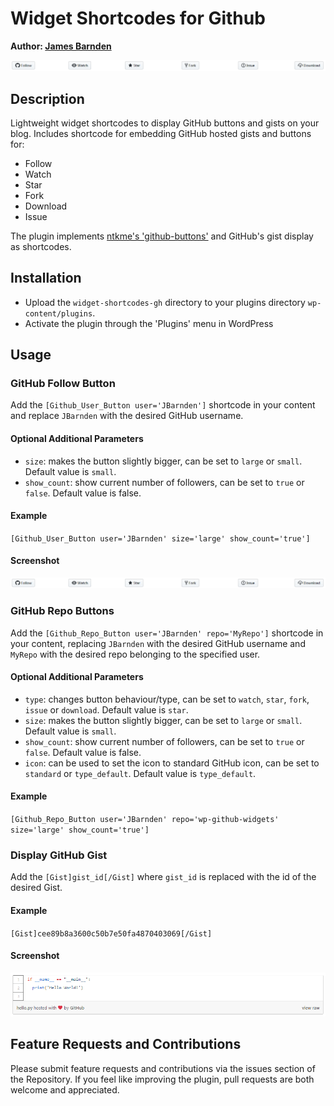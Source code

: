 # Widget Shortcodes for Github
**Author: [James Barnden](https://jamqes.com)**

![GitHub Buttons](./docs_images/buttons.png "GitHub Buttons")

## Description
Lightweight widget shortcodes to display GitHub buttons and gists on your blog. Includes shortcode for embedding GitHub hosted gists and buttons for:

- Follow
- Watch
- Star
- Fork
- Download
- Issue

The plugin implements [ntkme's 'github-buttons'](https://github.com/ntkme/github-buttons) and GitHub's gist display as shortcodes.

## Installation
- Upload the `widget-shortcodes-gh` directory to your plugins directory `wp-content/plugins`.
- Activate the plugin through the 'Plugins' menu in WordPress

## Usage

### GitHub Follow Button
Add the `[Github_User_Button user='JBarnden']` shortcode in your content and replace `JBarnden` with the desired GitHub username.

#### Optional Additional Parameters
- `size`: makes the button slightly bigger, can be set to `large` or `small`.  Default value is `small`.
- `show_count`: show current number of followers, can be set to `true` or `false`.  Default value is false.

#### Example
`[Github_User_Button user='JBarnden' size='large' show_count='true']`

#### Screenshot
![GitHub Buttons](./docs_images/buttons.png "GitHub Buttons")

### GitHub Repo Buttons
Add the `[Github_Repo_Button user='JBarnden' repo='MyRepo']` shortcode in your content, replacing `JBarnden` with the desired GitHub username and `MyRepo` with the desired repo belonging to the specified user.

#### Optional Additional Parameters
- `type`: changes button behaviour/type, can be set to `watch`, `star`, `fork`, `issue` or `download`.  Default value is `star`.
- `size`: makes the button slightly bigger, can be set to `large` or `small`.  Default value is `small`.
- `show_count`: show current number of followers, can be set to `true` or `false`.  Default value is false.
- `icon`: can be used to set the icon to standard GitHub icon, can be set to `standard` or `type_default`. Default value is `type_default`.

#### Example
`[Github_Repo_Button user='JBarnden' repo='wp-github-widgets' size='large' show_count='true']`

### Display GitHub Gist
Add the `[Gist]gist_id[/Gist]` where `gist_id` is replaced with the id of the desired Gist.

#### Example
`[Gist]cee89b8a3600c50b7e50fa4870403069[/Gist]`

#### Screenshot
![Gist](./docs_images/gist.png "Gist")

## Feature Requests and Contributions
Please submit feature requests and contributions via the issues section of the Repository.  If you feel like improving the plugin, pull requests are both welcome and appreciated.
